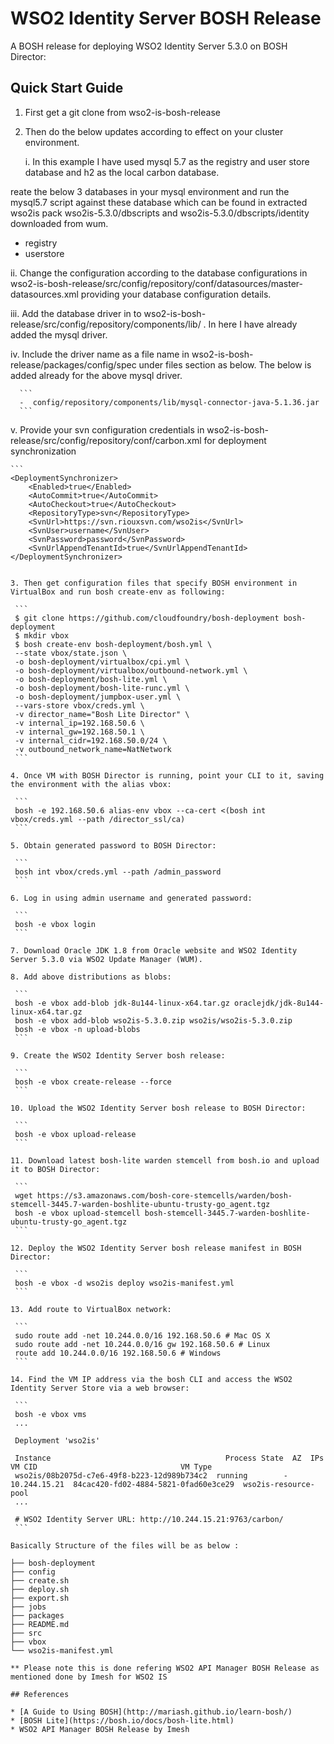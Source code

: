 # WSO2 Identity Server BOSH Release

A BOSH release for deploying WSO2 Identity Server 5.3.0 on BOSH Director:

## Quick Start Guide

1. First get a git clone from wso2-is-bosh-release

2. Then do the below updates according to effect on your cluster environment.
   
   i.  In this example I have used mysql 5.7 as the registry  and user store database and h2 as the local carbon database.
     
 reate the below 3 databases in your mysql environment and run the mysql5.7 script against these database which can be found in extracted wso2is pack wso2is-5.3.0/dbscripts and wso2is-5.3.0/dbscripts/identity  downloaded from wum.
  * registry
  * userstore
   
   ii.  Change the configuration according to the database configurations in wso2-is-bosh-release/src/config/repository/conf/datasources/master-datasources.xml providing your database configuration details.

   iii.  Add the database driver in to wso2-is-bosh-release/src/config/repository/components/lib/ . In here I have already added the mysql driver.

   iv.  Include the driver name as a file name in wso2-is-bosh-release/packages/config/spec under files section as below. The below is added already for the above mysql driver.

      ```
      -  config/repository/components/lib/mysql-connector-java-5.1.36.jar
      ```

   v.  Provide your svn configuration credentials in wso2-is-bosh-release/src/config/repository/conf/carbon.xml for deployment synchronization

    ```
    <DeploymentSynchronizer>
        <Enabled>true</Enabled>
        <AutoCommit>true</AutoCommit>
        <AutoCheckout>true</AutoCheckout>
        <RepositoryType>svn</RepositoryType>
        <SvnUrl>https://svn.riouxsvn.com/wso2is</SvnUrl>
        <SvnUser>username</SvnUser>
        <SvnPassword>password</SvnPassword>
        <SvnUrlAppendTenantId>true</SvnUrlAppendTenantId>
    </DeploymentSynchronizer>
   ```   

3. Then get configuration files that specify BOSH environment in VirtualBox and run bosh create-env as following:

    ```
    $ git clone https://github.com/cloudfoundry/bosh-deployment bosh-deployment
    $ mkdir vbox
    $ bosh create-env bosh-deployment/bosh.yml \
    --state vbox/state.json \
    -o bosh-deployment/virtualbox/cpi.yml \
    -o bosh-deployment/virtualbox/outbound-network.yml \
    -o bosh-deployment/bosh-lite.yml \
    -o bosh-deployment/bosh-lite-runc.yml \
    -o bosh-deployment/jumpbox-user.yml \
    --vars-store vbox/creds.yml \
    -v director_name="Bosh Lite Director" \
    -v internal_ip=192.168.50.6 \
    -v internal_gw=192.168.50.1 \
    -v internal_cidr=192.168.50.0/24 \
    -v outbound_network_name=NatNetwork
    ```

4. Once VM with BOSH Director is running, point your CLI to it, saving the environment with the alias vbox:

    ```
    bosh -e 192.168.50.6 alias-env vbox --ca-cert <(bosh int vbox/creds.yml --path /director_ssl/ca)
    ```

5. Obtain generated password to BOSH Director:

    ```
    bosh int vbox/creds.yml --path /admin_password
    ```

6. Log in using admin username and generated password:

    ```
    bosh -e vbox login
    ```

7. Download Oracle JDK 1.8 from Oracle website and WSO2 Identity Server 5.3.0 via WSO2 Update Manager (WUM).

8. Add above distributions as blobs:

    ```
    bosh -e vbox add-blob jdk-8u144-linux-x64.tar.gz oraclejdk/jdk-8u144-linux-x64.tar.gz
    bosh -e vbox add-blob wso2is-5.3.0.zip wso2is/wso2is-5.3.0.zip
    bosh -e vbox -n upload-blobs
    ```

9. Create the WSO2 Identity Server bosh release:

    ```
    bosh -e vbox create-release --force
    ```

10. Upload the WSO2 Identity Server bosh release to BOSH Director:

    ```
    bosh -e vbox upload-release
    ```

11. Download latest bosh-lite warden stemcell from bosh.io and upload it to BOSH Director:
    
    ```
    wget https://s3.amazonaws.com/bosh-core-stemcells/warden/bosh-stemcell-3445.7-warden-boshlite-ubuntu-trusty-go_agent.tgz
    bosh -e vbox upload-stemcell bosh-stemcell-3445.7-warden-boshlite-ubuntu-trusty-go_agent.tgz
    ```

12. Deploy the WSO2 Identity Server bosh release manifest in BOSH Director:

    ```
    bosh -e vbox -d wso2is deploy wso2is-manifest.yml
    ```

13. Add route to VirtualBox network:

    ```
    sudo route add -net 10.244.0.0/16 192.168.50.6 # Mac OS X
    sudo route add -net 10.244.0.0/16 gw 192.168.50.6 # Linux
    route add 10.244.0.0/16 192.168.50.6 # Windows
    ```

14. Find the VM IP address via the bosh CLI and access the WSO2 Identity Server Store via a web browser:

    ```
    bosh -e vbox vms
    ...

    Deployment 'wso2is'

    Instance                                       Process State  AZ  IPs           VM CID                                VM Type
    wso2is/08b2075d-c7e6-49f8-b223-12d989b734c2  running        -   10.244.15.21  84cac420-fd02-4884-5821-0fad60e3ce29  wso2is-resource-pool
    ...

    # WSO2 Identity Server URL: http://10.244.15.21:9763/carbon/
    ```

Basically Structure of the files will be as below :

├── bosh-deployment
├── config
├── create.sh
├── deploy.sh
├── export.sh
├── jobs
├── packages
├── README.md
├── src
├── vbox
└── wso2is-manifest.yml

** Please note this is done refering WSO2 API Manager BOSH Release as mentioned done by Imesh for WSO2 IS

## References

* [A Guide to Using BOSH](http://mariash.github.io/learn-bosh/)
* [BOSH Lite](https://bosh.io/docs/bosh-lite.html)
* WSO2 API Manager BOSH Release by Imesh
